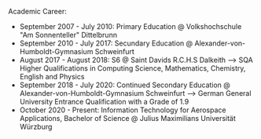 

<!---
KonstantinWinkel/KonstantinWinkel is a ✨ special ✨ repository because its `README.md` (this file) appears on your GitHub profile.
You can click the Preview link to take a look at your changes.
- 👋 Hi, I’m @KonstantinWinkel
- 👀 I’m interested in anything going into space 
- 🌱 I’m currently learning ...
- 💞️ I’m looking to collaborate on ...
- 📫 How to reach me ...
--->

Academic Career:
- September 2007 - July 2010: Primary Education @ Volkshochschule "Am Sonnenteller" Dittelbrunn
- September 2010 - July 2017: Secundary Education @ Alexander-von-Humboldt-Gymnasium Schweinfurt
- August 2017 - August 2018: S6 @ Saint Davids R.C.H.S Dalkeith
  --> SQA Higher Qualifications in Computing Science, Mathematics, Chemistry, English and Physics
- September 2018 - July 2020: Continued Secondary Education @ Alexander-von-Humboldt-Gymnasium Schweinfurt
  --> German General University Entrance Qualification with a Grade of 1.9
- October 2020 - Present: Information Technology for Aerospace Applications, Bachelor of Science @ Julius Maximilians Universität Würzburg
